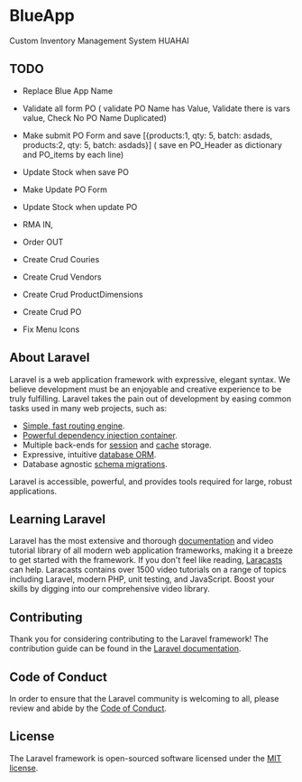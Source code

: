 # BlueApp
Custom Inventory Management System HUAHAI


## TODO
- Replace Blue App Name
- Validate all form PO ( validate PO Name has Value, Validate there is vars value, Check No PO Name Duplicated)
- Make submit PO Form and save [{products:1, qty: 5, batch: asdads, products:2, qty: 5, batch: asdads}]
  ( save en PO_Header as dictionary and PO_items by each line)
- Update Stock when save PO
- Make Update PO Form
- Update Stock when update PO  

- RMA IN, 
- Order OUT 
- Create Crud Couries
- Create Crud Vendors
- Create Crud ProductDimensions
- Create Crud PO
- Fix Menu Icons



## About Laravel
Laravel is a web application framework with expressive, elegant syntax. We believe development must be an enjoyable and creative experience to be truly fulfilling. Laravel takes the pain out of development by easing common tasks used in many web projects, such as:

- [Simple, fast routing engine](https://laravel.com/docs/routing).
- [Powerful dependency injection container](https://laravel.com/docs/container).
- Multiple back-ends for [session](https://laravel.com/docs/session) and [cache](https://laravel.com/docs/cache) storage.
- Expressive, intuitive [database ORM](https://laravel.com/docs/eloquent).
- Database agnostic [schema migrations](https://laravel.com/docs/migrations).

Laravel is accessible, powerful, and provides tools required for large, robust applications.

## Learning Laravel

Laravel has the most extensive and thorough [documentation](https://laravel.com/docs) and video tutorial library of all modern web application frameworks, making it a breeze to get started with the framework.
If you don't feel like reading, [Laracasts](https://laracasts.com) can help. Laracasts contains over 1500 video tutorials on a range of topics including Laravel, modern PHP, unit testing, and JavaScript. Boost your skills by digging into our comprehensive video library.



## Contributing

Thank you for considering contributing to the Laravel framework! The contribution guide can be found in the [Laravel documentation](https://laravel.com/docs/contributions).

## Code of Conduct

In order to ensure that the Laravel community is welcoming to all, please review and abide by the [Code of Conduct](https://laravel.com/docs/contributions#code-of-conduct).


## License

The Laravel framework is open-sourced software licensed under the [MIT license](https://opensource.org/licenses/MIT).
